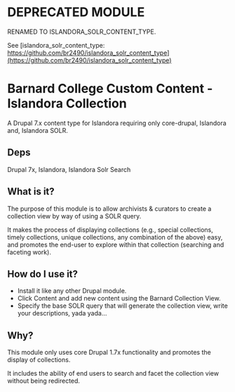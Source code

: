 # DEPRECATED MODULE
RENAMED TO ISLANDORA_SOLR_CONTENT_TYPE.

See [islandora_solr_content_type: https://github.com/br2490/islandora_solr_content_type](https://github.com/br2490/islandora_solr_content_type) 

# Barnard College Custom Content - Islandora Collection
A Drupal 7.x content type for Islandora requiring only core-drupal, Islandora and, Islandora SOLR. 

## Deps

Drupal 7x, Islandora, Islandora Solr Search

## What is it?
The purpose of this module is to allow archivists & curators to create a collection view by way of using a SOLR query.

It makes the process of displaying collections (e.g., special collections, timely collections, unique collections, any combination of the above) easy, and promotes the end-user to explore within that collection (searching and faceting work).

## How do I use it?
- Install it like any other Drupal module.
- Click Content and add new content using the Barnard Collection View.
- Specify the base SOLR query that will generate the collection view, write your descriptions, yada yada...

## Why?
This module only uses core Drupal 1.7x functionality and promotes the display of collections.

It includes the ability of end users to search and facet the collection view without being redirected.
